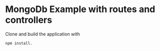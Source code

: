 # MongoDb Example with routes and controllers

Clone and build the application with

```
npm install.
```
